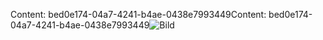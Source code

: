 <span data-ttu-id="66142-101">Content: bed0e174-04a7-4241-b4ae-0438e7993449</span><span class="sxs-lookup"><span data-stu-id="66142-101">Content: bed0e174-04a7-4241-b4ae-0438e7993449</span></span>![Bild](ef9f86f0-59e9-4a65-93d9-8d6c8b1dec09.png)
